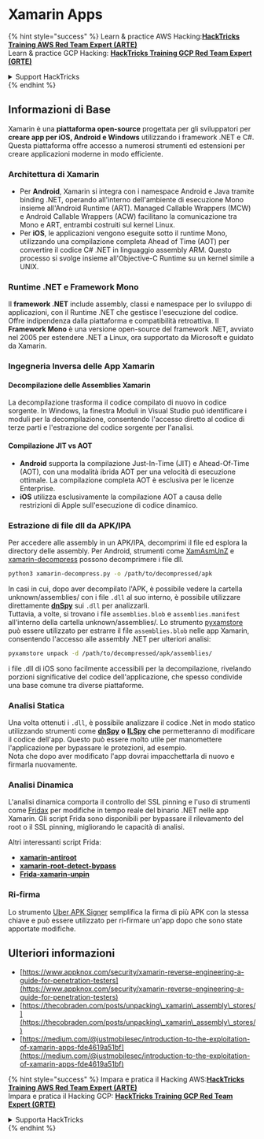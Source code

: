 # Xamarin Apps

{% hint style="success" %}
Learn & practice AWS Hacking:<img src="../.gitbook/assets/arte.png" alt="" data-size="line">[**HackTricks Training AWS Red Team Expert (ARTE)**](https://training.hacktricks.xyz/courses/arte)<img src="../.gitbook/assets/arte.png" alt="" data-size="line">\
Learn & practice GCP Hacking: <img src="../.gitbook/assets/grte.png" alt="" data-size="line">[**HackTricks Training GCP Red Team Expert (GRTE)**<img src="../.gitbook/assets/grte.png" alt="" data-size="line">](https://training.hacktricks.xyz/courses/grte)

<details>

<summary>Support HackTricks</summary>

* Check the [**subscription plans**](https://github.com/sponsors/carlospolop)!
* **Join the** 💬 [**Discord group**](https://discord.gg/hRep4RUj7f) or the [**telegram group**](https://t.me/peass) or **follow** us on **Twitter** 🐦 [**@hacktricks\_live**](https://twitter.com/hacktricks\_live)**.**
* **Share hacking tricks by submitting PRs to the** [**HackTricks**](https://github.com/carlospolop/hacktricks) and [**HackTricks Cloud**](https://github.com/carlospolop/hacktricks-cloud) github repos.

</details>
{% endhint %}

## **Informazioni di Base**

Xamarin è una **piattaforma open-source** progettata per gli sviluppatori per **creare app per iOS, Android e Windows** utilizzando i framework .NET e C#. Questa piattaforma offre accesso a numerosi strumenti ed estensioni per creare applicazioni moderne in modo efficiente.

### Architettura di Xamarin

* Per **Android**, Xamarin si integra con i namespace Android e Java tramite binding .NET, operando all'interno dell'ambiente di esecuzione Mono insieme all'Android Runtime (ART). Managed Callable Wrappers (MCW) e Android Callable Wrappers (ACW) facilitano la comunicazione tra Mono e ART, entrambi costruiti sul kernel Linux.
* Per **iOS**, le applicazioni vengono eseguite sotto il runtime Mono, utilizzando una compilazione completa Ahead of Time (AOT) per convertire il codice C# .NET in linguaggio assembly ARM. Questo processo si svolge insieme all'Objective-C Runtime su un kernel simile a UNIX.

### Runtime .NET e Framework Mono

Il **framework .NET** include assembly, classi e namespace per lo sviluppo di applicazioni, con il Runtime .NET che gestisce l'esecuzione del codice. Offre indipendenza dalla piattaforma e compatibilità retroattiva. Il **Framework Mono** è una versione open-source del framework .NET, avviato nel 2005 per estendere .NET a Linux, ora supportato da Microsoft e guidato da Xamarin.

### Ingegneria Inversa delle App Xamarin

#### Decompilazione delle Assemblies Xamarin

La decompilazione trasforma il codice compilato di nuovo in codice sorgente. In Windows, la finestra Moduli in Visual Studio può identificare i moduli per la decompilazione, consentendo l'accesso diretto al codice di terze parti e l'estrazione del codice sorgente per l'analisi.

#### Compilazione JIT vs AOT

* **Android** supporta la compilazione Just-In-Time (JIT) e Ahead-Of-Time (AOT), con una modalità ibrida AOT per una velocità di esecuzione ottimale. La compilazione completa AOT è esclusiva per le licenze Enterprise.
* **iOS** utilizza esclusivamente la compilazione AOT a causa delle restrizioni di Apple sull'esecuzione di codice dinamico.

### Estrazione di file dll da APK/IPA

Per accedere alle assembly in un APK/IPA, decomprimi il file ed esplora la directory delle assembly. Per Android, strumenti come [XamAsmUnZ](https://github.com/cihansol/XamAsmUnZ) e [xamarin-decompress](https://github.com/NickstaDB/xamarin-decompress) possono decomprimere i file dll.
```bash
python3 xamarin-decompress.py -o /path/to/decompressed/apk
```
In casi in cui, dopo aver decompilato l'APK, è possibile vedere la cartella unknown/assemblies/ con i file `.dll` al suo interno, è possibile utilizzare direttamente [**dnSpy**](https://github.com/dnSpy/dnSpy) sui `.dll` per analizzarli.\
Tuttavia, a volte, si trovano i file `assemblies.blob` e `assemblies.manifest` all'interno della cartella unknown/assemblies/. Lo strumento [pyxamstore](https://github.com/jakev/pyxamstore) può essere utilizzato per estrarre il file `assemblies.blob` nelle app Xamarin, consentendo l'accesso alle assembly .NET per ulteriori analisi:
```bash
pyxamstore unpack -d /path/to/decompressed/apk/assemblies/
```
i file .dll di iOS sono facilmente accessibili per la decompilazione, rivelando porzioni significative del codice dell'applicazione, che spesso condivide una base comune tra diverse piattaforme.

### Analisi Statica

Una volta ottenuti i `.dll`, è possibile analizzare il codice .Net in modo statico utilizzando strumenti come [**dnSpy**](https://github.com/dnSpy/dnSpy) **o** [**ILSpy**](https://github.com/icsharpcode/ILSpy) **che** permetteranno di modificare il codice dell'app. Questo può essere molto utile per manomettere l'applicazione per bypassare le protezioni, ad esempio.\
Nota che dopo aver modificato l'app dovrai impacchettarla di nuovo e firmarla nuovamente.

### Analisi Dinamica

L'analisi dinamica comporta il controllo del SSL pinning e l'uso di strumenti come [Fridax](https://github.com/NorthwaveSecurity/fridax) per modifiche in tempo reale del binario .NET nelle app Xamarin. Gli script Frida sono disponibili per bypassare il rilevamento del root o il SSL pinning, migliorando le capacità di analisi.

Altri interessanti script Frida:

* [**xamarin-antiroot**](https://codeshare.frida.re/@Gand3lf/xamarin-antiroot/)
* [**xamarin-root-detect-bypass**](https://codeshare.frida.re/@nuschpl/xamarin-root-detect-bypass/)
* [**Frida-xamarin-unpin**](https://github.com/GoSecure/frida-xamarin-unpin)

### Ri-firma

Lo strumento [Uber APK Signer](https://github.com/patrickfav/uber-apk-signer) semplifica la firma di più APK con la stessa chiave e può essere utilizzato per ri-firmare un'app dopo che sono state apportate modifiche.

## Ulteriori informazioni

* [https://www.appknox.com/security/xamarin-reverse-engineering-a-guide-for-penetration-testers](https://www.appknox.com/security/xamarin-reverse-engineering-a-guide-for-penetration-testers)
* [https://thecobraden.com/posts/unpacking\_xamarin\_assembly\_stores/](https://thecobraden.com/posts/unpacking\_xamarin\_assembly\_stores/)
* [https://medium.com/@justmobilesec/introduction-to-the-exploitation-of-xamarin-apps-fde4619a51bf](https://medium.com/@justmobilesec/introduction-to-the-exploitation-of-xamarin-apps-fde4619a51bf)

{% hint style="success" %}
Impara e pratica il Hacking AWS:<img src="../.gitbook/assets/arte.png" alt="" data-size="line">[**HackTricks Training AWS Red Team Expert (ARTE)**](https://training.hacktricks.xyz/courses/arte)<img src="../.gitbook/assets/arte.png" alt="" data-size="line">\
Impara e pratica il Hacking GCP: <img src="../.gitbook/assets/grte.png" alt="" data-size="line">[**HackTricks Training GCP Red Team Expert (GRTE)**<img src="../.gitbook/assets/grte.png" alt="" data-size="line">](https://training.hacktricks.xyz/courses/grte)

<details>

<summary>Supporta HackTricks</summary>

* Controlla i [**piani di abbonamento**](https://github.com/sponsors/carlospolop)!
* **Unisciti al** 💬 [**gruppo Discord**](https://discord.gg/hRep4RUj7f) o al [**gruppo telegram**](https://t.me/peass) o **seguici** su **Twitter** 🐦 [**@hacktricks\_live**](https://twitter.com/hacktricks\_live)**.**
* **Condividi trucchi di hacking inviando PR ai** [**HackTricks**](https://github.com/carlospolop/hacktricks) e [**HackTricks Cloud**](https://github.com/carlospolop/hacktricks-cloud) repos su github.

</details>
{% endhint %}
